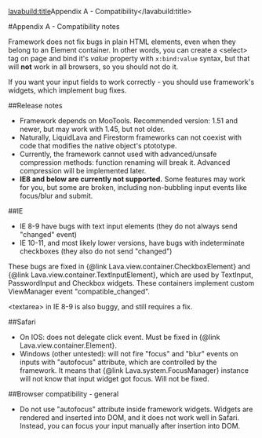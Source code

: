 <lavabuild:title>Appendix A - Compatibility</lavabuild:title>

#Appendix A - Compatibility notes

Framework does not fix bugs in plain HTML elements, even when they belong to an Element container.
In other words, you can create a &lt;select&gt; tag on page and bind it's <var>value</var> property with `x:bind:value` 
syntax, but that will <b>not</b> work in all browsers, so you should not do it.

If you want your input fields to work correctly - you should use framework's widgets, which implement bug fixes.

##Release notes

- Framework depends on MooTools. Recommended version: 1.51 and newer, but may work with 1.45, but not older.
- Naturally, LiquidLava and Firestorm frameworks can not coexist with code that modifies the native object's ptototype.
- Currently, the framework cannot used with advanced/unsafe compression methods: function renaming will break it. 
Advanced compression will be implemented later.
- <b>IE8 and below are currently not supported.</b> Some features may work for you, but some are broken, 
including non-bubbling input events like focus/blur and submit.

##IE

- IE 8-9 have bugs with text input elements (they do not always send "changed" event)
- IE 10-11, and most likely lower versions, have bugs with indeterminate checkboxes (they also do not send "changed")

These bugs are fixed in {@link Lava.view.container.CheckboxElement} and {@link Lava.view.container.TextInputElement},
which are used by TextInput, PasswordInput and Checkbox widgets. These containers implement custom ViewManager event 
"compatible_changed".

&lt;textarea&gt; in IE 8-9 is also buggy, and still requires a fix.

##Safari

- On IOS: does not delegate click event. Must be fixed in {@link Lava.view.container.Element}.
- Windows (other untested): will not fire "focus" and "blur" events on inputs with "autofocus" attribute, 
which are controlled by the framework. It means that {@link Lava.system.FocusManager} instance will not know 
that input widget got focus. Will not be fixed.

##Browser compatibility - general

- Do not use "autofocus" attribute inside framework widgets. Widgets are rendered and inserted into DOM, 
and it does not work well in Safari. Instead, you can focus your input manually after insertion into DOM.


